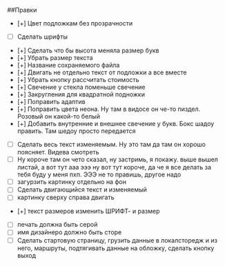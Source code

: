 ##Правки

- [+] Цвет подложкам без прозрачности
- [ ] Сделать шрифты
- [+] Сделать что бы высота меняла размер букв
- [+] Убрать размер текста
- [+] Название сохраняемого файла
- [+] Двигать не отдельно текст от подложки а все вместе
- [+] Убрать кнопку рассчитать стоимость
- [+] Свечение у стекла поменьше свечение
- [+] Закругления для квадратной подножки
- [+] Поправить адаптив
- [+] Поправить цвета неона. Ну там в видосе он че-то пиздел. Розовый он какой-то белый
- [+] Добавить внутренние и внешнее свечение у букв. Бокс шадоу править. Там шедоу просто передается
- [ ] Сделать весь текст изменяемым. Ну это там да там он хорошо поясняет. Видева смотреть
- [ ] Ну короче там он чето сказал, ну застримь, я покажу. выше вышел листай, а вот тут ааа эээ ну вот тут короче, да че я все делать за тебя буду у меня пхп. ЭЭЭ не то правишь, другое надо
- [ ] загурзить картинку отдельно на фон
- [ ] Сделать двигающийся текст и изменяемый
- [ ] картинку сверху справа двигать
- [+] текст размеров изменить ШРИФТ- и размер
- [ ] печать должна быть серой
- [ ] имя дизайнеро должно быть сторе
- [ ] Сделать стартовую страницу, грузить данные в локалсторедж и из него, маршруты, подтягивать данные на обложку, сделать кнопку выход
